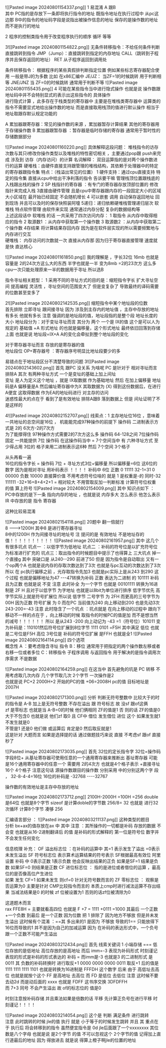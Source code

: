 ![[Pasted image 20240801154337.png]]
1 易混淆 A 跟B  
其中  PC指的是存放下一条即将执行指令的地址 既指令地址在执行过程中 从pc这边那 
B中的指令的地址码字段是说指出被操作信息的地址 保存的是操作数的地址 而不是执行的地址

2 程序的控制类指令用于改变程序执行的顺序 循环  等等 

3![[Pasted image 20240801154822.png]]
无条件转移指令：不给任何条件判断直接跳转到指令
JMP（Jump）：直接跳转到指定的内存地址
CALL（跳转到子程序并且保存返回的地址）
RET 从子程序返回到调用处

条件转移指令：
   根据程序的某些真假排判断指定位置   例如某些标志寄存器配合使用 
一般是带J的为多数
比如 在x86汇编中 
JE/JZ： 当ZF=1的时候跳转 用于判断相等 
JNE/JNZ 当 ZF=0的时候跳转 通常用于判断不等
![[Pasted image 20240801155435.png]]
4 可能在某些指令当中进行隐式操作 也就是说 操作数跟地址码中并不会特别显式的表示出这些指令的 具体操作  
进行隐式计算  ，此多存在于栈类型的寄存器中 
主要是在堆栈类寄存器中  运算类的指令不需要显式地给出操作数的地址 而是直接取用栈顶的值进行默认操作  相当于地址取跟存默认规定功能的

A 累加器跟寄存器：常见的操作数的来源 ，累加器暂存计算结果 其他的寄存器用于存储操作数
B 累加器跟暂存器 ：暂存器是临时存储的寄存器 通常用于暂时性的存储数据部分


![[Pasted image 20240801160220.png]]
具体解释这段问题：
堆栈指令的访存次数与其只i修改你操作类型以及堆栈的特性密切相关 ，主要通过pop跟 push来完成  涉及到 访存（内存访问）的计算 
 名词解释：
 双目运算指的是对两个操作数进行的运算 
 硬堆栈：由硬件直接支持跟管理的堆栈结构，其依赖于处理器中的特定的寄存器跟指令集
 特点：（栈溢出常见的位置）
 1 硬件支持：通过cpu直接支持 特定的指令集 直接从cpu中给出干净利落的指令 告诉要干嘛 管理栈顶位置跟栈底的入栈跟出栈的操作 
 2 SP 栈指针的寄存器 ：有专门的寄存器存放顶部位置的 修改指针来完成入栈 
 3直接由硬件管理  且是cpu中寄存器跟内存的一段固定大小的区域 大小区域在 最开始已经固定
 不会随机增长 
 4 可以嵌套 调用  自动保存返回地址 回到现场 并且可以及时的保存快照装阿嚏 
 5递归：递归依赖硬堆栈管理递归层次 
软堆栈
特点软件管理  由软件来实现 通常通过内存分配  复杂的数据结构等  
上述这段话中  软堆栈 的话 一共采用了四次访问内存：
1 取指令 从内存中取得相应的指令 
2 取源数1 ：从内存中获取第一个操作数
3 取源数2 ：从内存中获取第二个操作数
4存结果 将计算结果存回内存  因为是在软件层实现的所以需要频繁地与内存进行交互  
硬堆栈：
内存访问的次数就一次  直接从内存那  因为归于寄存器直接管理 速度就是快 直达核心


![[Pasted image 20240801161850.png]]
我的理解是 ，字长32位  16mb 也就是容量是 2的24次方这么大的东西  半字也就是一半 变为8mb =2的23次方  这么多 cpu一次只能处理原来一半的数据用于寻址
所以选B 


指令寻址相关题型：
1 采用不同的寻址方式的目的是：缩短指令字长 扩大寻址空间 提高编程 灵活性 ，寻址空间的范围变大了 但是变复杂了 导致最终的译码需要的位数甚至变多了 

2![[Pasted image 20240802142535.png]]
缩短指令中某个地址段的位数  
首先排除 立即寻址 跟间接寻址 因为 涉及到主存内的地址值 ，主存中存放的地址有多长  他就有多长 
注意 强调的是地址段的值，地址段指的是整个段 地址长度的大小 
地址段分为：对于变址寻址而言 其分为 两个 一个是 IX的值 这个是可以人为规定的 基础值 +A 形式地址 的也就是偏移量，这个形式地址 最终依旧回落到存储上面
也就是说 地址段=IX+A  A的变化会牵扯到整个地址段的变化

对于寄存器寻址而言 存放的是寄存器的值  
地址段位 OP+寄存器号  ：寄存器序号明显比地址段要少的多  

易错点在于地址段区分不清楚导致的问题 
3![[Pasted image 20240802143602.png]]
首先 跟PC 没关系 为啥呢 PC 是针对于 相对寻址而言 
排除A  其次 
有两种寻址方式 一个是变址的基础上加上间址  
变址 是人为定义这个地址 ，就是 IX取数据 作为基础地址 然后 在加上偏移量 
地址码是A 偏移量是A  然后编址寄存器中为X  其取数据为 (X) 得到这份数据后，在进行A便宜 
这取得数据 作为EA的地址码进行  对主存的访问  
迷惑性最大的点在于 看到了是有效地址 排除A跟B 落到数据上 但是 间址证明了不是这样的 

4![[Pasted image 20240802152707.png]]
线索点：1 主存地址位16位 ，意味着 一共地址的总空间是16位 ， 
机能能完成97种操作的前提下 操作码  二进制表示方式是 2的 6次方-2的7次方  
为了能撑得住 97种操作方式需要2的7次方这么多 操作码  64-128之间 
7位操作码固定  一共能提供 7位 操作码 
在这操作码当中 =  7个空间当中 有  六种寻址方式 至少得占用 3位的 格子来用二进制表示这6种 
然后 7个空间 3个格子


从头再看一遍   
16位的指令字长 = 操作码 7位 + 寻址方式3位+偏移量 
所以偏移量=6位 
这6位的数字 因为是相对寻址 用补码表示  ！！！！
补码中 6位 
正数  0 11111 32-1=31 
     0 00000
负数 10000
      直接算价值 不用考虑符号位啥的   就是 1 是权重是-的 同时-32 
      111111  -32+16+8+4+2+1  = 相对较大
不用管取反加一判断标准 计算符号位权重 的值 算上符号 
![[Pasted image 20240802154009.png]]
其中 知识点如下 ：
PC中存放的是下一条 指向内存的地址 ，也就是说 内存多大 怎么表示 他怎么表示 
IR 中存放的是 指令 寄存器  

这种比较易混淆 

![[Pasted image 20240802154118.png]]
20题中 翻一倍就行  
8 --->1200H
其中8 是进行寄存器寻址  
8中的1200H 作为间接寻址的地址号 
注  提问的是 有效地址 不是地址存的值！！！！！！！！！！
![[Pasted image 20240802161957.png]]
其中   这几个有很多坑点 
坑点一 ：以低字节为低地址
坑点二 ：补码的符号位是以扩充符号位为标准进行扩充的
坑点三：取出指令的时候题目中提示了也得算上 
三大坑点 掉一个直接g
其中 突破口是  从240--290 前进了50 
但是 因为指令是自动取出 又有一个op两个A 也就是说内存的存取次数达到了3次 也就是与pc互动的次数达到了3次 
所以  在 pc执行偏移之前 ，光存取指令先加3  也就是pc实际上是从243 到290 这个过程 
也就是偏移地址为47  ---47转换为补码 正数 表达为二进制 的 101111 补码 且为正数 也就是说 不变 
注意 此时补全 为一个字节 也就是 00101111  转换为16进制是 2F H     且对于以低字节 为字地址 也就是以8bit为单位进行排序    低字节优先 高字节实际上就是符号扩展位 所以说  低字节 二号字节 为 2FH  而更高的三号字节为 00H  因为正数 符号扩展 为 0 
而在PC 当前值为240  向上移动到200  也是先动3次  243-200=-43   注意 此时隐含了一个坑点  ：坑点就是 在向上移动的过程中 跟向下移动不一样的点在于 ，向上移动的时候 取指令的时候PC的值是加 而不是想当然的减号！！！！！！
所以 是从243 -200  向上动记为 -43  =1（符号位）101011
变为补码是：110101然后符号位扩展到8位字节 1111 0101  =F5H 
其中满足  低位 也就是二号位是F5H 高位 3号位是 补码的符号位扩展 是FFH 也就是全1 
![[Pasted image 20240802164114.png]]
四个选项   
概念性 
A ：要考虑隐含寻址 指令 
B：移位  通常用于把指定的两个操作数左移或者右移一位或者多位 
C：转移指令 子程序调用 与返回指令 用于解决的是指令调用次序需求 不是数据

![[Pasted image 20240802164259.png]]
在这当中 首先避免的坑是 PC 转移  不用考虑取几次内存  几个字节取几次 
2个字节 一次操作是2  
也就是说 PC+2 2000H+2 开始的PC的值 +06=2008H pc的值 目标地址是2007H 

![[Pasted image 20240802171300.png]]
分析  判断无符号整数中 比较大于的时的指令是 A-B  加上是无符号整数  不存在溢出 跟 符号标志 
故 没sf 跟of这俩   
zf  是零标志  也就是当 A-B=0的时候 他们俩相同  ZF的值是1 否 则的话 ZF的值是0
大于不包含0 也就是说 他们zf 取0  且 CF中 借位  发生借位 进位 这个 如果发生就1  不发生就是0  
不管是1 还是0  他们做 或运算后 肯定是0  然后取反就是1  
这是针对 大题而言 如果是选择提的话 通过做题技巧来说 直接 不考虑sf 跟of 直接秒了 

![[Pasted image 20240802173035.png]]
首先 32位的定长指令字 
32位=操作码字段8位+ 从基址寄存器可使用任意的一个通用寄存器来推断出 基址寄存器 可能是16个通用寄存器中的任意一个 需要用 2的4次方 也就是4个格子表示 +直接寻址 16个 4个格子 
  注意这句话  源操作数跟目的操作数 分别采用  中的分别这两个字 段 ，
  32-8-4-4=16位 
  16位的补码是 -32768 ----32767

操作数的有效地址是主存中存放的地址 

![[Pasted image 20240802173712.png]]
2100H-2000H =100H =256
double 是64位 也就是8个字节 sizeof 是计算doble的字节数 
256/8= 32  也就是 进行32次循环 计算8个字节 凑够 256 


  汇编语言部分 ：
  ![[Pasted image 20240803211137.png]]
  这种类型的题目  
  分析  bx+ax的值存放在ax 中 
  其中  注意  ：其所操作的一切都是补码 存放的数据 不会变 也就是从16-2进制翻译后 的值  是补码的形式解释的  第一位是符号位  数字并不会发生任何变化

信息梳理 补充：
OF 溢出标志位 ：在补码的运算中 其=1 表示发生了溢出  =0表示未发生溢出
SF  符号标志位  表示算术运算结果的符号表示    SF根据最高有效位 阿里设置  补码 中 0表示正数 1表示负数  他会反映出结果的正负 
如果是SF=1 结果是负数  如果SF=0 则结果是正数
CF 进位标志位 ： 指的是进位或者借位的运算 ，最高位的是否像高位产生进位  
如果 发生 CF=1 如果未发生 则cf=0 针对无符号数而言的 
ZF 零标志位 ： 观察是否运算为0 主要是针对 CMP比较指令而言的  本质上cmp时进行减法运算不存出结果  当减法结果是0 的时候 zf 位被设置为1  否则的话zf位被清除为0 

这道题木而言  
rax FFE8H = 主要就看高四位 也就是  F +7 = 1111 +0111 =1000 其最后 一个正数 +一个负数 到最后 是一个正数  因为位数 把 1 排除了    因为地方不够放 但是并未发生溢出 
这时候有个混淆 ：==其 多出来的1 是因为 不够放 导致的1==  只能放得下16位而导致的1  并不是因为自己的加减运算  因为 在补码的表达形式中，一个负号 跟一个正数不可能产生溢出  

![[Pasted image 20240803212434.png]]
首先  线索关键词  1 小端存储 ===  低位存放的是低地址  高位存放的是高地址 
而后 imm=-3  表现为补码形式 时刻谨记 表现的形式是补码的形式表达的 
补码 =     而imm是-3  也就是3 的二进制形式 是 0011  其   负数的补码转换时 进行取反+1 
0000 0000 0000 0011 取反+1 后的值是 
1111 1111 1111 1101  也就是转换为16进制是 FFFDH  这个数字 
后来 由于 高低址去高位  也就是就按个这个 FF 是高地址 去高位 
而 FD 是低位 去低位 
注意 这时候不要去动2d 而是动后面的  xxxx 也就是 FDFF  这书序交换 3DFDFFH  
而 7+3 同号 不会产生溢出 故 of的标志位的 值是0  


时刻注意按补码存储 并且乘法如果是倍数的话 平移 先计算正负号在进行平移 时刻谨记！！！！

![[Pasted image 20240803214054.png]]
这个是  判断 满足条件  进行跳转  
注意  此时跳转的时候
jle的值 执行 就是 小于等于的时候发生跳转  并且 其 重点在于 执行后 将会转移到的指令
虽然便宜指令是 0d  jle后面跟了一个xxxxxxxx  其位数是八个字母 也就是说 是2个字节 的值 
不可以忽视这个 2个字节的值  记得加上直行道最后的地址 因为 得放进去 就是说  得算上橙子啊jle的位置的地址 


